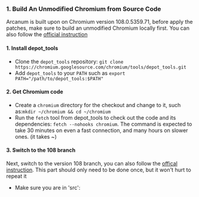 ### 1. Build An Unmodified Chromium from Source Code

Arcanum is built upon on Chromium version 108.0.5359.71, before apply the patches, make sure to build an unmodified Chromium locally first. You can also follow the [official instruction](https://chromium.googlesource.com/chromium/src/+/main/docs/linux/build_instructions.md)

#### 1. Install depot_tools

* Clone the `depot_tools` repository: `git clone https://chromium.googlesource.com/chromium/tools/depot_tools.git`
* Add `depot_tools` to your `PATH` such as `export PATH="/path/to/depot_tools:$PATH"`

#### 2. Get Chromium code

* Create a `chromium` directory for the checkout and change to it, such as:`mkdir ~/chromium && cd ~/chromium`
* Run the `fetch` tool from depot_tools to check out the code and its dependencies: `fetch --nohooks chromium`. The command is expected to take 30 minutes on even a fast connection, and many hours on slower ones. (it takes ~)

#### 3. Switch to the 108 branch

Next, switch to the version 108 branch, you can also follow the [offical instruction](https://www.chromium.org/developers/how-tos/get-the-code/working-with-release-branches/). This part should only need to be done once, but it won't hurt to repeat it

* Make sure you are in 'src': 


